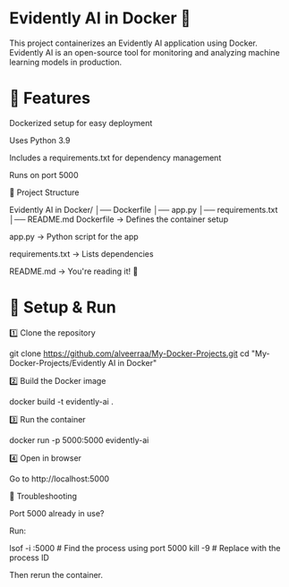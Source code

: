# Evidently AI in Docker 🚀

This project containerizes an Evidently AI application using Docker. Evidently AI is an open-source tool for monitoring and analyzing machine learning models in production.

# 📌 Features

Dockerized setup for easy deployment

Uses Python 3.9

Includes a requirements.txt for dependency management

Runs on port 5000

📂 Project Structure

Evidently AI in Docker/
│── Dockerfile
│── app.py
│── requirements.txt
│── README.md
Dockerfile → Defines the container setup

app.py → Python script for the app

requirements.txt → Lists dependencies

README.md → You're reading it! 📖

# 🔧 Setup & Run

1️⃣ Clone the repository

git clone https://github.com/alveerraa/My-Docker-Projects.git
cd "My-Docker-Projects/Evidently AI in Docker"

2️⃣ Build the Docker image

docker build -t evidently-ai .

3️⃣ Run the container

docker run -p 5000:5000 evidently-ai

4️⃣ Open in browser

Go to http://localhost:5000

🐞 Troubleshooting

Port 5000 already in use?

Run:

lsof -i :5000  # Find the process using port 5000
kill -9 <PID>  # Replace <PID> with the process ID

Then rerun the container.

